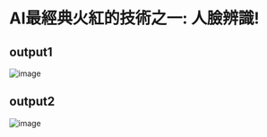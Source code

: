 # AI最經典火紅的技術之一: 人臉辨識!

## output1

![image](https://user-images.githubusercontent.com/89304181/139637947-aad677ed-0820-4c13-9ba4-76846461c9aa.png)


## output2

![image](https://user-images.githubusercontent.com/89304181/139638004-ab8bcdf0-dcf4-40fe-a263-8ba3cc61a937.png)

